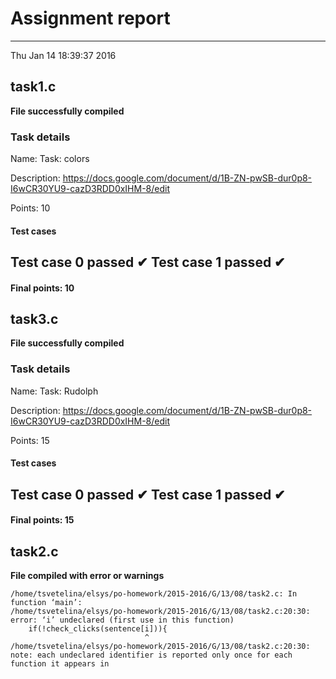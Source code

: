 # Assignment report
---
Thu Jan 14 18:39:37 2016

## task1.c

**File successfully compiled**

### Task details

Name: Task: colors

Description: https://docs.google.com/document/d/1B-ZN-pwSB-dur0p8-I6wCR30YU9-cazD3RDD0xIHM-8/edit

Points: 10

#### Test cases
Test case 0 passed ✔︎
Test case 1 passed ✔︎
--- 
#### Final points: 10
## task3.c

**File successfully compiled**

### Task details

Name: Task: Rudolph

Description: https://docs.google.com/document/d/1B-ZN-pwSB-dur0p8-I6wCR30YU9-cazD3RDD0xIHM-8/edit

Points: 15

#### Test cases
Test case 0 passed ✔︎
Test case 1 passed ✔︎
--- 
#### Final points: 15
## task2.c

**File compiled with error or warnings**

```
/home/tsvetelina/elsys/po-homework/2015-2016/G/13/08/task2.c: In function ‘main’:
/home/tsvetelina/elsys/po-homework/2015-2016/G/13/08/task2.c:20:30: error: ‘i’ undeclared (first use in this function)
    if(!check_clicks(sentence[i])){
                              ^
/home/tsvetelina/elsys/po-homework/2015-2016/G/13/08/task2.c:20:30: note: each undeclared identifier is reported only once for each function it appears in
```

